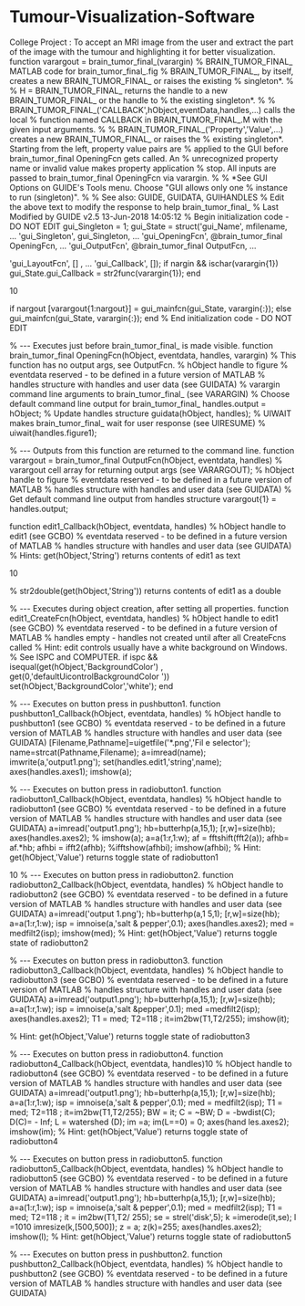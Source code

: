 # Tumour-Visualization-Software
College Project : To accept an MRI image from the user and extract the part of the image with the tumour and highlighting it for better visualization.
function varargout = brain_tumor_final_(varargin)
% BRAIN_TUMOR_FINAL_ MATLAB code for brain_tumor_final_.fig
% BRAIN_TUMOR_FINAL_, by itself, creates a new
BRAIN_TUMOR_FINAL_ or raises the existing % singleton*.
%
% H = BRAIN_TUMOR_FINAL_ returns the handle to a new
BRAIN_TUMOR_FINAL_ or the handle to
% the existing singleton*.
%
% BRAIN_TUMOR_FINAL_(&#39;CALLBACK&#39;,hObject,eventData,handles,...)
calls the local
% function named CALLBACK in BRAIN_TUMOR_FINAL_.M with the given input
arguments.
%
% BRAIN_TUMOR_FINAL_(&#39;Property&#39;,&#39;Value&#39;,...) creates a new
BRAIN_TUMOR_FINAL_ or raises the
% existing singleton*. Starting from the left, property value pairs are
% applied to the GUI before brain_tumor_final OpeningFcn gets
called. An % unrecognized property name or invalid value makes
property application
% stop. All inputs are passed to brain_tumor_final OpeningFcn via
varargin.
%
% *See GUI Options on GUIDE&#39;s Tools menu. Choose &quot;GUI allows
only one % instance to run (singleton)&quot;.
%
% See also: GUIDE, GUIDATA, GUIHANDLES
% Edit the above text to modify the response to help brain_tumor_final_
% Last Modified by GUIDE v2.5 13-Jun-2018 14:05:12
% Begin initialization code - DO NOT
EDIT gui_Singleton = 1; gui_State =
struct(&#39;gui_Name&#39;, mfilename, ...
&#39;gui_Singleton&#39;, gui_Singleton, ...
&#39;gui_OpeningFcn&#39;, @brain_tumor_final OpeningFcn, ...
&#39;gui_OutputFcn&#39;, @brain_tumor_final OutputFcn, ...

&#39;gui_LayoutFcn&#39;, [] , ...
&#39;gui_Callback&#39;, []); if
nargin &amp;&amp;
ischar(varargin{1})
gui_State.gui_Callback =
str2func(varargin{1}); end

10

if nargout
[varargout{1:nargout}] = gui_mainfcn(gui_State,
varargin{:}); else
gui_mainfcn(gui_State,
varargin{:}); end
% End initialization code - DO NOT EDIT

% --- Executes just before brain_tumor_final_ is made visible.
function brain_tumor_final OpeningFcn(hObject, eventdata, handles,
varargin) % This function has no output args, see OutputFcn.
% hObject handle to figure
% eventdata reserved - to be defined in a future version of MATLAB
% handles structure with handles and user data (see GUIDATA)
% varargin command line arguments to brain_tumor_final_ (see
VARARGIN)
% Choose default command line output for brain_tumor_final_
handles.output = hObject;
% Update handles structure
guidata(hObject, handles);
% UIWAIT makes brain_tumor_final_ wait for user response (see
UIRESUME)
% uiwait(handles.figure1);

% --- Outputs from this function are returned to the command line.
function varargout = brain_tumor_final OutputFcn(hObject, eventdata,
handles)
% varargout cell array for returning output args (see VARARGOUT);
% hObject handle to figure
% eventdata reserved - to be defined in a future version of MATLAB
% handles structure with handles and user data (see GUIDATA)
% Get default command line output from handles structure
varargout{1} = handles.output;

function edit1_Callback(hObject, eventdata, handles)
% hObject handle to edit1 (see GCBO)
% eventdata reserved - to be defined in a future version of MATLAB
% handles structure with handles and user data (see GUIDATA)
% Hints: get(hObject,&#39;String&#39;) returns contents of edit1 as text

10

% str2double(get(hObject,&#39;String&#39;)) returns contents of edit1 as a
double

% --- Executes during object creation, after setting all properties.
function edit1_CreateFcn(hObject, eventdata, handles)
% hObject handle to edit1 (see GCBO)
% eventdata reserved - to be defined in a future version of MATLAB
% handles empty - handles not created until after all CreateFcns
called
% Hint: edit controls usually have a white background on Windows.
% See ISPC and COMPUTER.
if ispc &amp;&amp;
isequal(get(hObject,&#39;BackgroundColor&#39;)
,
get(0,&#39;defaultUicontrolBackgroundColor
&#39;))
set(hObject,&#39;BackgroundColor&#39;,&#39;white&#39;);
end

% --- Executes on button press in pushbutton1.
function pushbutton1_Callback(hObject,
eventdata, handles)
% hObject handle to pushbutton1 (see GCBO)
% eventdata reserved - to be defined in a future version of MATLAB
% handles structure with handles and user data (see GUIDATA)
[Filename,Pathname]=uigetfile(&#39;*.png&#39;,&#39;Fil
e selector&#39;);
name=strcat(Pathname,Filename);
a=imread(name); imwrite(a,&#39;output1.png&#39;);
set(handles.edit1,&#39;string&#39;,name);
axes(handles.axes1);
imshow(a);

% --- Executes on button press in radiobutton1.
function radiobutton1_Callback(hObject,
eventdata, handles)
% hObject handle to radiobutton1 (see GCBO)
% eventdata reserved - to be defined in a future version
of MATLAB % handles structure with handles and user
data (see GUIDATA) a=imread(&#39;output1.png&#39;);
hb=butterhp(a,15,1); [r,w]=size(hb); axes(handles.axes2);
% imshow(a); a=a(1:r,1:w); af = fftshift(fft2(a)); afhb=
af.*hb; afhbi = ifft2(afhb); %ifftshow(afhbi); imshow(afhbi);
% Hint: get(hObject,&#39;Value&#39;) returns toggle state of radiobutton1

10
% --- Executes on button press in radiobutton2.
function radiobutton2_Callback(hObject,
eventdata, handles)
% hObject handle to radiobutton2 (see GCBO)
% eventdata reserved - to be defined in a future version of MATLAB
% handles structure with handles and user data (see GUIDATA)
a=imread(&#39;output
1.png&#39;);
hb=butterhp(a,1
5,1);
[r,w]=size(hb);
a=a(1:r,1:w);
isp = imnoise(a,&#39;salt &amp; pepper&#39;,0.1);
axes(handles.axes2);
med = medfilt2(isp);
imshow(med);
% Hint: get(hObject,&#39;Value&#39;) returns toggle state of radiobutton2

% --- Executes on button press in radiobutton3.
function radiobutton3_Callback(hObject,
eventdata, handles)
% hObject handle to radiobutton3 (see GCBO)
% eventdata reserved - to be defined in a future version
of MATLAB % handles structure with handles and user
data (see GUIDATA) a=imread(&#39;output1.png&#39;);
hb=butterhp(a,15,1); [r,w]=size(hb); a=a(1:r,1:w);
isp = imnoise(a,&#39;salt &amp;pepper&#39;,0.1); 
med =medfilt2(isp);
axes(handles.axes2);
T1 = med;
T2=118 ; 
it=im2bw(T1,T2/255);
imshow(it);

% Hint: get(hObject,&#39;Value&#39;) returns toggle state of radiobutton3

% --- Executes on button press in radiobutton4.
function radiobutton4_Callback(hObject,
eventdata, handles)10
% hObject handle to radiobutton4 (see GCBO)
% eventdata reserved - to be defined in a future version
of MATLAB % handles structure with handles and user
data (see GUIDATA) a=imread(&#39;output1.png&#39;);
hb=butterhp(a,15,1); [r,w]=size(hb); a=a(1:r,1:w);
isp = imnoise(a,&#39;salt &amp;
pepper&#39;,0.1); med =
medfilt2(isp);
T1 = med;
T2=118 ; 
it=im2bw(T1,T2/255);
BW = it;
C = ~BW;
D = -bwdist(C);
D(C)= -
Inf; L =
watershed
(D); 
im =a;
im(L==0)
= 0;
axes(hand
les.axes2);
imshow(im);
% Hint: get(hObject,&#39;Value&#39;) returns toggle state of radiobutton4

% --- Executes on button press in radiobutton5.
function radiobutton5_Callback(hObject,
eventdata, handles)
% hObject handle to radiobutton5 (see GCBO)
% eventdata reserved - to be defined in a future version
of MATLAB % handles structure with handles and user
data (see GUIDATA) a=imread(&#39;output1.png&#39;);
hb=butterhp(a,15,1); [r,w]=size(hb); a=a(1:r,1:w);
isp = imnoise(a,&#39;salt &amp; pepper&#39;,0.1);
med = medfilt2(isp);
T1 = med;
T2=118 ; it =
im2bw(T1,T2/
255); se =
strel(&#39;disk&#39;,5);
k =imerode(it,se); 
l =1010
imresize(k,[500,500]);
z = a;
z(k)=255;
axes(handles.axes2);
imshow(l);
% Hint: get(hObject,&#39;Value&#39;) returns toggle state of radiobutton5

% --- Executes on button press in pushbutton2.
function pushbutton2_Callback(hObject,
eventdata, handles)
% hObject handle to pushbutton2 (see GCBO)
% eventdata reserved - to be defined in a future version of MATLAB
% handles structure with handles and user data (see GUIDATA)
